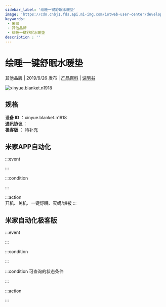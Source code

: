 ```yaml
---
sidebar_label: '绘睡一键舒眠水暖垫'
image: 'https://cdn.cnbj1.fds.api.mi-img.com/iotweb-user-center/developer_1679047653214Kv2XAGMa.png?GalaxyAccessKeyId=AKVGLQWBOVIRQ3XLEW&Expires=9223372036854775807&Signature=C2k1R1SLUCg2A4yiWkBJ53ten4g='
keywords: 
 - 米家
 - 其他品牌
 - 绘睡一键舒眠水暖垫
description : ''
---
```

# 绘睡一键舒眠水暖垫

其他品牌 | 2019/9/26 发布 | [产品百科](https://home.mi.com/webapp/content/baike/product/index.html?model=xinyue.blanket.n1918/) | [说明书](https://home.mi.com/views/introduction.html?model=xinyue.blanket.n1918&region=cn)

![xinyue.blanket.n1918](https://cdn.cnbj1.fds.api.mi-img.com/iotweb-user-center/developer_1679047653214Kv2XAGMa.png?GalaxyAccessKeyId=AKVGLQWBOVIRQ3XLEW&Expires=9223372036854775807&Signature=C2k1R1SLUCg2A4yiWkBJ53ten4g=)

## 规格  
> 
**设备 ID** ：xinyue.blanket.n1918  
**通讯协议** ：  
**极客版**  ： 待补充 


## 米家APP自动化  

:::event  

:::

:::condition  

:::

:::action   
开机、关机、一键舒眠、灭螨/烘被
:::

## 米家自动化极客版  

:::event  

:::

:::condition  

:::

:::condition 可查询的状态条件  

:::

:::action  

:::

        

